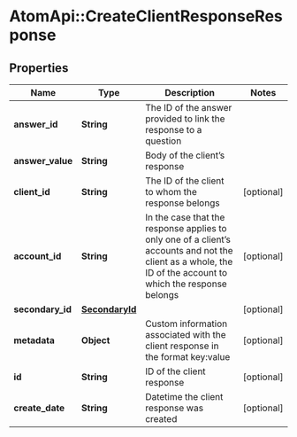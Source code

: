 # AtomApi::CreateClientResponseResponse

## Properties
Name | Type | Description | Notes
------------ | ------------- | ------------- | -------------
**answer_id** | **String** | The ID of the answer provided to link the response to a question | 
**answer_value** | **String** | Body of the client’s response | 
**client_id** | **String** | The ID of the client to whom the response belongs | [optional] 
**account_id** | **String** | In the case that the response applies to only one of a client’s accounts and not the client as a whole, the ID of the account to which the response belongs | [optional] 
**secondary_id** | [**SecondaryId**](SecondaryId.md) |  | [optional] 
**metadata** | **Object** | Custom information associated with the client response in the format key:value | [optional] 
**id** | **String** | ID of the client response | [optional] 
**create_date** | **String** | Datetime the client response was created | [optional] 


